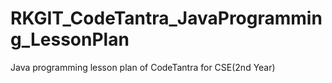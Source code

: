 # RKGIT_CodeTantra_JavaProgramming_LessonPlan
Java programming lesson plan of CodeTantra for CSE(2nd Year)
